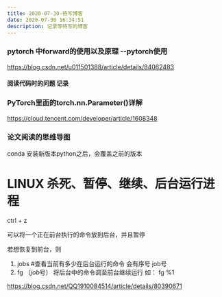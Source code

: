 ```yaml
---
title: 2020-07-30-待写博客
date: 2020-07-30 16:34:51
description: 记录等待写的博客
---
```


###  pytorch 中forward的使用以及原理   --pytorch使用

https://blog.csdn.net/u011501388/article/details/84062483



#### 阅读代码时的问题 记录 

### 



### PyTorch里面的torch.nn.Parameter()详解

https://cloud.tencent.com/developer/article/1608348









### 论文阅读的思维导图



conda 安装新版本python之后，会覆盖之前的版本



# LINUX 杀死、暂停、继续、后台运行进程

ctrl + z

可以将一个正在前台执行的命令放到后台，并且暂停



若想恢复到前台，则

1. jobs  #查看当前有多少在后台运行的命令 会有序号 job号
2. fg 〔*job*号〕  将后台中的命令调至前台继续运行  如： fg %1

https://blog.csdn.net/QQ1910084514/article/details/80390671